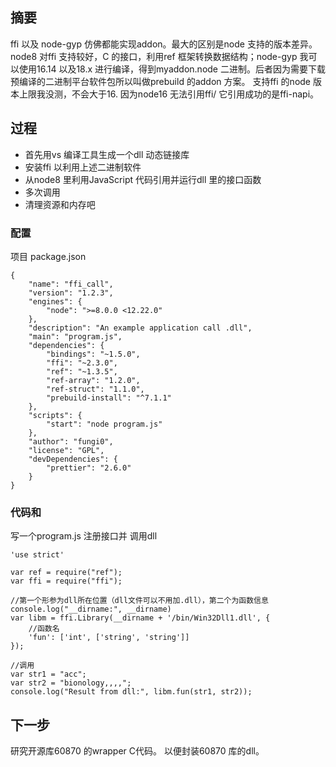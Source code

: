 
## 摘要 ##
ffi 以及 node-gyp 仿佛都能实现addon。最大的区别是node 支持的版本差异。node8 对ffi 支持较好，C 的接口，利用ref 框架转换数据结构；node-gyp 我可以使用16.14 以及18.x 进行编译，得到myaddon.node 二进制。后者因为需要下载预编译的二进制平台软件包所以叫做prebuild 的addon 方案。 支持ffi 的node 版本上限我没测，不会大于16. 因为node16 无法引用ffi/ 它引用成功的是ffi-napi。

## 过程 ##
+ 首先用vs 编译工具生成一个dll 动态链接库
+ 安装ffi 以利用上述二进制软件
+ 从node8 里利用JavaScript 代码引用并运行dll 里的接口函数
+ 多次调用
+ 清理资源和内存吧


### 配置 ###
项目 package.json
```
{
    "name": "ffi_call",
    "version": "1.2.3",
    "engines": {
        "node": ">=8.0.0 <12.22.0"
    },
    "description": "An example application call .dll",
    "main": "program.js",
    "dependencies": {
        "bindings": "~1.5.0",
        "ffi": "~2.3.0",
        "ref": "~1.3.5",
        "ref-array": "1.2.0",
        "ref-struct": "1.1.0",
        "prebuild-install": "^7.1.1"
    },
    "scripts": {
        "start": "node program.js"
    },
    "author": "fungi0",
    "license": "GPL",
    "devDependencies": {
        "prettier": "2.6.0"
    }
}

```

### 代码和 ###
写一个program.js 注册接口并 调用dll
```
'use strict'

var ref = require("ref");
var ffi = require("ffi");

//第一个形参为dll所在位置（dll文件可以不用加.dll），第二个为函数信息
console.log("__dirname:", __dirname)
var libm = ffi.Library(__dirname + '/bin/Win32Dll1.dll', {
    //函数名
    'fun': ['int', ['string', 'string']]
});

//调用
var str1 = "acc";
var str2 = "bionology,,,,";
console.log("Result from dll:", libm.fun(str1, str2));
```


## 下一步 ##
研究开源库60870 的wrapper C代码。
以便封装60870 库的dll。